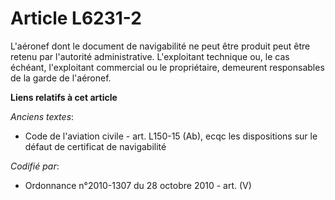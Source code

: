 # Article L6231-2

L'aéronef dont le document de navigabilité ne peut être produit peut être retenu par l'autorité administrative. L'exploitant
technique ou, le cas échéant, l'exploitant commercial ou le propriétaire, demeurent responsables de la garde de l'aéronef.

**Liens relatifs à cet article**

_Anciens textes_:

  - Code de l'aviation civile - art. L150-15 (Ab), ecqc les dispositions sur le défaut de certificat de navigabilité

_Codifié par_:

  - Ordonnance n°2010-1307 du 28 octobre 2010 - art. (V)
